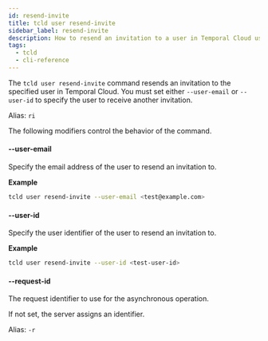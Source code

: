 ```yaml
---
id: resend-invite
title: tcld user resend-invite
sidebar_label: resend-invite
description: How to resend an invitation to a user in Temporal Cloud using tcld.
tags:
  - tcld
  - cli-reference
---
```


The `tcld user resend-invite` command resends an invitation to the specified user in Temporal Cloud.
You must set either `--user-email` or `--user-id` to specify the user to receive another invitation.

Alias: `ri`

The following modifiers control the behavior of the command.

#### --user-email

Specify the email address of the user to resend an invitation to.

**Example**

```bash
tcld user resend-invite --user-email <test@example.com>
```

#### --user-id

Specify the user identifier of the user to resend an invitation to.

**Example**

```bash
tcld user resend-invite --user-id <test-user-id>
```

#### --request-id

The request identifier to use for the asynchronous operation.

If not set, the server assigns an identifier.

Alias: `-r`
